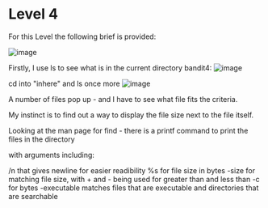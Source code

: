 # Level 4

For this Level the following brief is provided:

![image](https://github.com/user-attachments/assets/a59419fb-6e5f-481e-bf95-29d0b3021033)

Firstly, I use ls to see what is in the current directory bandit4:
![image](https://github.com/user-attachments/assets/8943b72c-d429-4b78-a744-78aedd39407b)

cd into "inhere" and ls once more
![image](https://github.com/user-attachments/assets/113f68e9-1e71-4c5a-9553-562c8e09f50e)

A number of files pop up - and I have to see what file fits the criteria.

My instinct is to find out a way to display the file size next to the file itself.

Looking at the man page for find - there is a printf command to print the files in the directory

with arguments including:

/n that gives newline for easier readibility
%s for file size in bytes
-size for matching file size, with + and - being used for greater than and less than
  -c for bytes
-executable matches files that are executable and directories that are searchable

